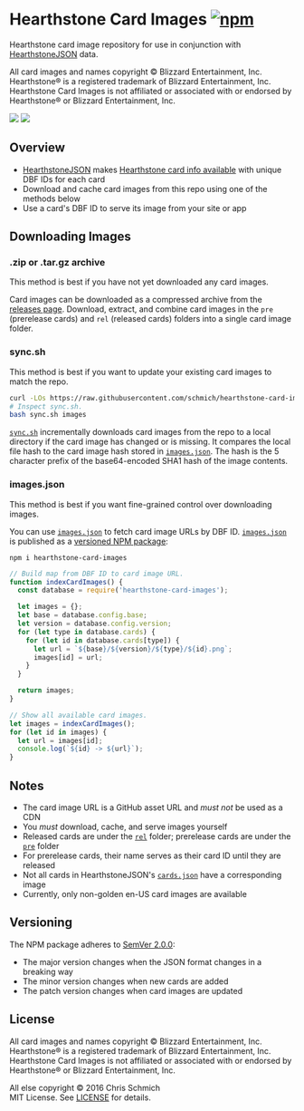 # Hearthstone Card Images [![npm](https://img.shields.io/npm/v/hearthstone-card-images.svg)](https://www.npmjs.com/package/hearthstone-card-images)

Hearthstone card image repository for use in conjunction with [HearthstoneJSON](https://hearthstonejson.com/) data.

All card images and names copyright © Blizzard Entertainment, Inc. Hearthstone® is a registered trademark of Blizzard Entertainment, Inc. Hearthstone Card Images is not affiliated or associated with or endorsed by Hearthstone® or Blizzard Entertainment, Inc.

![](https://github.com/schmich/hearthstone-card-images/raw/master/rel/49246.png)
![](https://github.com/schmich/hearthstone-card-images/raw/master/rel/49251.png)

## Overview

- [HearthstoneJSON](https://hearthstonejson.com/) makes [Hearthstone card info available](https://api.hearthstonejson.com/v1/latest/enUS/cards.json) with unique DBF IDs for each card
- Download and cache card images from this repo using one of the methods below
- Use a card's DBF ID to serve its image from your site or app

## Downloading Images

### .zip or .tar.gz archive

This method is best if you have not yet downloaded any card images.

Card images can be downloaded as a compressed archive from the [releases page](https://github.com/schmich/hearthstone-card-images/releases). Download, extract, and combine card images in the `pre` (prerelease cards) and `rel` (released cards) folders into a single card image folder.

### sync.sh

This method is best if you want to update your existing card images to match the repo.

```bash
curl -LOs https://raw.githubusercontent.com/schmich/hearthstone-card-images/master/sync.sh
# Inspect sync.sh.
bash sync.sh images
```

[`sync.sh`](sync.sh) incrementally downloads card images from the repo to a local directory if the card image has changed or is missing. It compares the local file hash to the card image hash stored in [`images.json`](images.json). The hash is the 5 character prefix of the base64-encoded SHA1 hash of the image contents.

### images.json

This method is best if you want fine-grained control over downloading images.

You can use [`images.json`](images.json) to fetch card image URLs by DBF ID. [`images.json`](images.json) is published as a [versioned NPM package](https://www.npmjs.com/package/hearthstone-card-images):

`npm i hearthstone-card-images`

```js
// Build map from DBF ID to card image URL.
function indexCardImages() {
  const database = require('hearthstone-card-images');

  let images = {};
  let base = database.config.base;
  let version = database.config.version;
  for (let type in database.cards) {
    for (let id in database.cards[type]) {
      let url = `${base}/${version}/${type}/${id}.png`;
      images[id] = url;
    }
  }

  return images;
}

// Show all available card images.
let images = indexCardImages();
for (let id in images) {
  let url = images[id];
  console.log(`${id} -> ${url}`);
}
```

## Notes

- The card image URL is a GitHub asset URL and *must not* be used as a CDN
- You *must* download, cache, and serve images yourself
- Released cards are under the [`rel`](rel) folder; prerelease cards are under the [`pre`](pre) folder
- For prerelease cards, their name serves as their card ID until they are released
- Not all cards in HearthstoneJSON's [`cards.json`](https://api.hearthstonejson.com/v1/latest/enUS/cards.json) have a corresponding image
- Currently, only non-golden en-US card images are available

## Versioning

The NPM package adheres to [SemVer 2.0.0](http://semver.org/spec/v2.0.0.html):
- The major version changes when the JSON format changes in a breaking way
- The minor version changes when new cards are added
- The patch version changes when card images are updated

## License

All card images and names copyright © Blizzard Entertainment, Inc. Hearthstone® is a registered trademark of Blizzard Entertainment, Inc. Hearthstone Card Images is not affiliated or associated with or endorsed by Hearthstone® or Blizzard Entertainment, Inc.

All else copyright © 2016 Chris Schmich  
MIT License. See [LICENSE](LICENSE) for details.
